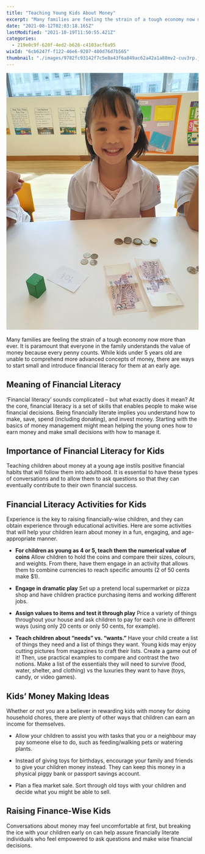 ```yaml
---
title: "Teaching Young Kids About Money"
excerpt: "Many families are feeling the strain of a tough economy now more than ever. It is paramount that everyone in the family understands the..."
date: "2021-08-12T02:03:18.165Z"
lastModified: "2021-10-19T11:50:55.421Z"
categories:
  - 219e0c9f-620f-4ed2-b626-c4103acf6a95
wixId: "6cb6247f-f122-46e6-9207-480d76d7b565"
thumbnail: "./images/9782fc93142f7c5e8a43f6a849ac62a42a1a88mv2-cuv3rp.jpg"
---
```


![](./images/9782fc93142f7c5e8a43f6a849ac62a42a1a88mv2-cuv3rp.jpg)

Many families are feeling the strain of a tough economy now more than ever. It is paramount that everyone in the family understands the value of money because every penny counts. While kids under 5 years old are unable to comprehend more advanced concepts of money, there are ways to start small and introduce financial literacy for them at an early age.

## Meaning of Financial Literacy

‘Financial literacy’ sounds complicated – but what exactly does it mean? At the core, financial literacy is a set of skills that enables people to make wise financial decisions. Being financially literate implies you understand how to make, save, spend (including donating), and invest money. Starting with the basics of money management might mean helping the young ones how to earn money and make small decisions with how to manage it.

## Importance of Financial Literacy for Kids

Teaching children about money at a young age instils positive financial habits that will follow them into adulthood. It is essential to have these types of conversations and to allow them to ask questions so that they can eventually contribute to their own financial success.

## Financial Literacy Activities for Kids

Experience is the key to raising financially-wise children, and they can obtain experience through educational activities. Here are some activities that will help your children learn about money in a fun, engaging, and age-appropriate manner.

*   **For children as young as 4 or 5, teach them the numerical value of coins** Allow children to hold the coins and compare their sizes, colours, and weights. From there, have them engage in an activity that allows them to combine currencies to reach specific amounts (2 of 50 cents make $1).
    

*   **Engage in dramatic play** Set up a pretend local supermarket or pizza shop and have children practice purchasing items and working different jobs.
    

*   **Assign values to items and test it through play** Price a variety of things throughout your house and ask children to pay for each one in different ways (using only 20 cents or only 50 cents, for example).
    

*   **Teach children about “needs” vs. “wants.”** Have your child create a list of things they need and a list of things they want. Young kids may enjoy cutting pictures from magazines to craft their lists. Create a game out of it! Then, use practical examples to compare and contrast the two notions. Make a list of the essentials they will need to survive (food, water, shelter, and clothing) vs the luxuries they want to have (toys, candy, or video games).
    

## Kids’ Money Making Ideas

Whether or not you are a believer in rewarding kids with money for doing household chores, there are plenty of other ways that children can earn an income for themselves.

*   Allow your children to assist you with tasks that you or a neighbour may pay someone else to do, such as feeding/walking pets or watering plants.
    

*   Instead of giving toys for birthdays, encourage your family and friends to give your children money instead. They can keep this money in a physical piggy bank or passport savings account.
    

*   Plan a flea market sale. Sort through old toys with your children and decide what you might be able to sell.
    

## Raising Finance-Wise Kids

Conversations about money may feel uncomfortable at first, but breaking the ice with your children early on can help assure financially literate individuals who feel empowered to ask questions and make wise financial decisions.